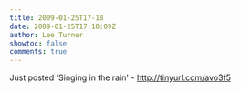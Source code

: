 ```yaml
---
title: 2009-01-25T17-18
date: 2009-01-25T17:18:09Z
author: Lee Turner
showtoc: false
comments: true
---
```


Just posted 'Singing in the rain' - http://tinyurl.com/avo3f5

